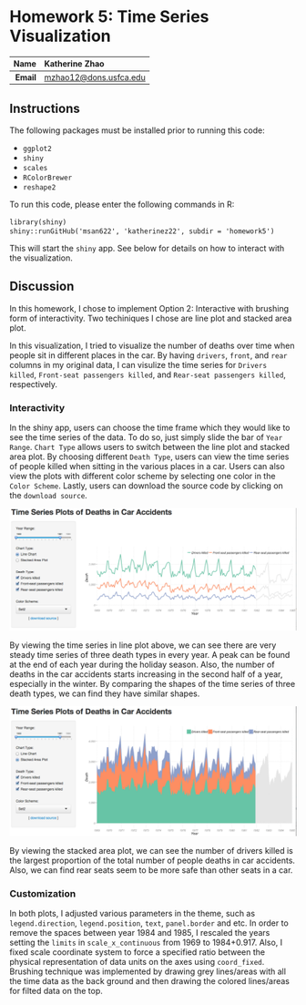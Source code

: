 Homework 5: Time Series Visualization
==============================

| **Name**  | Katherine Zhao  |
|----------:|:-------------|
| **Email** | mzhao12@dons.usfca.edu |

## Instructions ##

The following packages must be installed prior to running this code:

- `ggplot2`
- `shiny`
- `scales`
- `RColorBrewer`
- `reshape2`

To run this code, please enter the following commands in R:

```
library(shiny)
shiny::runGitHub('msan622', 'katherinez22', subdir = 'homework5')
```

This will start the `shiny` app. See below for details on how to interact with the visualization.

## Discussion ##

In this homework, I chose to implement Option 2: Interactive with brushing form of interactivity. Two techiniques I chose are line plot and stacked area plot. 

In this visualization, I tried to visualize the number of deaths over time when people sit in different places in the car. By having `drivers`, `front`, and `rear` columns in my original data, I can visulize the time series for `Drivers killed`, `Front-seat passengers killed`, and `Rear-seat passengers killed`, respectively.

### Interactivity ###

In the shiny app, users can choose the time frame which they would like to see the time series of the data. To do so, just simply slide the bar of `Year Range`. `Chart Type` allows users to switch between the line plot and stacked area plot. By choosing different `Death Type`, users can view the time series of people killed when sitting in the various places in a car. Users can also view the plots with different color scheme by selecting one color in the `Color Scheme`. Lastly, users can download the source code by clicking on the `download source`.

![Interactivity](lines.png)

By viewing the time series in line plot above, we can see there are very steady time series of three death types in every year. A peak can be found at the end of each year during the holiday season. Also, the number of deaths in the car accidents starts increasing in the second half of a year, especially in the winter. By comparing the shapes of the time series of three death types, we can find they have similar shapes. 

![Interactivity](areas.png)

By viewing the stacked area plot, we can see the number of drivers killed is the largest proportion of the total number of people deaths in car accidents. Also, we can find rear seats seem to be more safe than other seats in a car. 

### Customization ###

In both plots, I adjusted various parameters in the theme, such as `legend.direction`, `legend.position`, `text`, `panel.border` and etc. In order to remove the spaces between year 1984 and 1985, I rescaled the years setting the `limits` in `scale_x_continuous` from 1969 to 1984+0.917. Also, I fixed scale coordinate system to force a specified ratio between the physical representation of data units on the axes using `coord_fixed`. Brushing technique was implemented by drawing grey lines/areas with all the time data as the back ground and then drawing the colored lines/areas for filted data on the top. 
